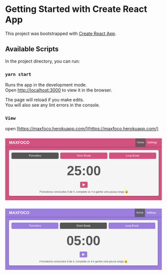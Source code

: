 # Getting Started with Create React App

This project was bootstrapped with [Create React App](https://github.com/facebook/create-react-app).

## Available Scripts

In the project directory, you can run:

### `yarn start`

Runs the app in the development mode.\
Open [http://localhost:3000](http://localhost:3000) to view it in the browser.

The page will reload if you make edits.\
You will also see any lint errors in the console.

### `View`

open [https://maxfoco.herokuapp.com/](https://maxfoco.herokuapp.com/)

### ![](/public/images/image-1.png)
### ![](/public/images/image-2.png)


